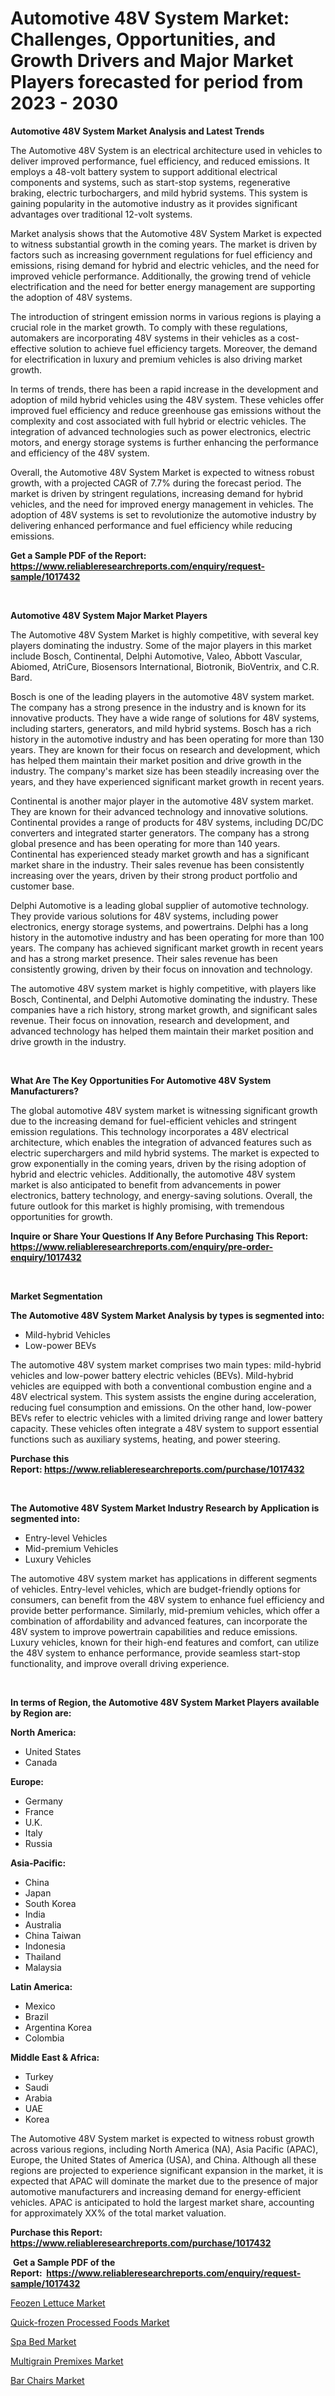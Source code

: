 <p><h1>Automotive 48V System Market: Challenges, Opportunities, and Growth Drivers and Major Market Players forecasted for period from 2023 - 2030</h1></p><p><strong>Automotive 48V System Market Analysis and Latest Trends</strong></p>
<p><p>The Automotive 48V System is an electrical architecture used in vehicles to deliver improved performance, fuel efficiency, and reduced emissions. It employs a 48-volt battery system to support additional electrical components and systems, such as start-stop systems, regenerative braking, electric turbochargers, and mild hybrid systems. This system is gaining popularity in the automotive industry as it provides significant advantages over traditional 12-volt systems.</p><p>Market analysis shows that the Automotive 48V System Market is expected to witness substantial growth in the coming years. The market is driven by factors such as increasing government regulations for fuel efficiency and emissions, rising demand for hybrid and electric vehicles, and the need for improved vehicle performance. Additionally, the growing trend of vehicle electrification and the need for better energy management are supporting the adoption of 48V systems.</p><p>The introduction of stringent emission norms in various regions is playing a crucial role in the market growth. To comply with these regulations, automakers are incorporating 48V systems in their vehicles as a cost-effective solution to achieve fuel efficiency targets. Moreover, the demand for electrification in luxury and premium vehicles is also driving market growth.</p><p>In terms of trends, there has been a rapid increase in the development and adoption of mild hybrid vehicles using the 48V system. These vehicles offer improved fuel efficiency and reduce greenhouse gas emissions without the complexity and cost associated with full hybrid or electric vehicles. The integration of advanced technologies such as power electronics, electric motors, and energy storage systems is further enhancing the performance and efficiency of the 48V system.</p><p>Overall, the Automotive 48V System Market is expected to witness robust growth, with a projected CAGR of 7.7% during the forecast period. The market is driven by stringent regulations, increasing demand for hybrid vehicles, and the need for improved energy management in vehicles. The adoption of 48V systems is set to revolutionize the automotive industry by delivering enhanced performance and fuel efficiency while reducing emissions.</p></p>
<p><strong>Get a Sample PDF of the Report:&nbsp; <a href="https://www.reliableresearchreports.com/enquiry/request-sample/1017432">https://www.reliableresearchreports.com/enquiry/request-sample/1017432</a></strong></p>
<p>&nbsp;</p>
<p><strong>Automotive 48V System Major Market Players</strong></p>
<p><p>The Automotive 48V System Market is highly competitive, with several key players dominating the industry. Some of the major players in this market include Bosch, Continental, Delphi Automotive, Valeo, Abbott Vascular, Abiomed, AtriCure, Biosensors International, Biotronik, BioVentrix, and C.R. Bard.</p><p>Bosch is one of the leading players in the automotive 48V system market. The company has a strong presence in the industry and is known for its innovative products. They have a wide range of solutions for 48V systems, including starters, generators, and mild hybrid systems. Bosch has a rich history in the automotive industry and has been operating for more than 130 years. They are known for their focus on research and development, which has helped them maintain their market position and drive growth in the industry. The company's market size has been steadily increasing over the years, and they have experienced significant market growth in recent years.</p><p>Continental is another major player in the automotive 48V system market. They are known for their advanced technology and innovative solutions. Continental provides a range of products for 48V systems, including DC/DC converters and integrated starter generators. The company has a strong global presence and has been operating for more than 140 years. Continental has experienced steady market growth and has a significant market share in the industry. Their sales revenue has been consistently increasing over the years, driven by their strong product portfolio and customer base.</p><p>Delphi Automotive is a leading global supplier of automotive technology. They provide various solutions for 48V systems, including power electronics, energy storage systems, and powertrains. Delphi has a long history in the automotive industry and has been operating for more than 100 years. The company has achieved significant market growth in recent years and has a strong market presence. Their sales revenue has been consistently growing, driven by their focus on innovation and technology.</p><p>The automotive 48V system market is highly competitive, with players like Bosch, Continental, and Delphi Automotive dominating the industry. These companies have a rich history, strong market growth, and significant sales revenue. Their focus on innovation, research and development, and advanced technology has helped them maintain their market position and drive growth in the industry.</p></p>
<p>&nbsp;</p>
<p><strong>What Are The Key Opportunities For Automotive 48V System Manufacturers?</strong></p>
<p><p>The global automotive 48V system market is witnessing significant growth due to the increasing demand for fuel-efficient vehicles and stringent emission regulations. This technology incorporates a 48V electrical architecture, which enables the integration of advanced features such as electric superchargers and mild hybrid systems. The market is expected to grow exponentially in the coming years, driven by the rising adoption of hybrid and electric vehicles. Additionally, the automotive 48V system market is also anticipated to benefit from advancements in power electronics, battery technology, and energy-saving solutions. Overall, the future outlook for this market is highly promising, with tremendous opportunities for growth.</p></p>
<p><strong>Inquire or Share Your Questions If Any Before Purchasing This Report: <a href="https://www.reliableresearchreports.com/enquiry/pre-order-enquiry/1017432">https://www.reliableresearchreports.com/enquiry/pre-order-enquiry/1017432</a></strong></p>
<p>&nbsp;</p>
<p><strong>Market Segmentation</strong></p>
<p><strong>The Automotive 48V System Market Analysis by types is segmented into:</strong></p>
<p><ul><li>Mild-hybrid Vehicles</li><li>Low-power BEVs</li></ul></p>
<p><p>The automotive 48V system market comprises two main types: mild-hybrid vehicles and low-power battery electric vehicles (BEVs). Mild-hybrid vehicles are equipped with both a conventional combustion engine and a 48V electrical system. This system assists the engine during acceleration, reducing fuel consumption and emissions. On the other hand, low-power BEVs refer to electric vehicles with a limited driving range and lower battery capacity. These vehicles often integrate a 48V system to support essential functions such as auxiliary systems, heating, and power steering.</p></p>
<p><strong>Purchase this Report:&nbsp;<a href="https://www.reliableresearchreports.com/purchase/1017432">https://www.reliableresearchreports.com/purchase/1017432</a></strong></p>
<p>&nbsp;</p>
<p><strong>The Automotive 48V System Market Industry Research by Application is segmented into:</strong></p>
<p><ul><li>Entry-level Vehicles</li><li>Mid-premium Vehicles</li><li>Luxury Vehicles</li></ul></p>
<p><p>The automotive 48V system market has applications in different segments of vehicles. Entry-level vehicles, which are budget-friendly options for consumers, can benefit from the 48V system to enhance fuel efficiency and provide better performance. Similarly, mid-premium vehicles, which offer a combination of affordability and advanced features, can incorporate the 48V system to improve powertrain capabilities and reduce emissions. Luxury vehicles, known for their high-end features and comfort, can utilize the 48V system to enhance performance, provide seamless start-stop functionality, and improve overall driving experience.</p></p>
<p>&nbsp;</p>
<p><strong>In terms of Region, the Automotive 48V System Market Players available by Region are:</strong></p>
<p>
    <p> <strong> North America: </strong>
        <ul>
            <li>United States</li>
            <li>Canada</li>
        </ul>
        </p> 
    <p> <strong> Europe: </strong>
        <ul>
            <li>Germany</li>
            <li>France</li>
            <li>U.K.</li>
            <li>Italy</li>
            <li>Russia</li>
        </ul>
        </p> 
    <p> <strong> Asia-Pacific: </strong>
        <ul>
            <li>China</li>
            <li>Japan</li>
            <li>South Korea</li>
            <li>India</li>
            <li>Australia</li>
            <li>China Taiwan</li>
            <li>Indonesia</li>
            <li>Thailand</li>
            <li>Malaysia</li>
        </ul>
        </p> 
    <p> <strong> Latin America: </strong>
        <ul>
            <li>Mexico</li>
            <li>Brazil</li>
            <li>Argentina Korea</li>
            <li>Colombia</li>
        </ul>
        </p> 
    <p> <strong> Middle East & Africa: </strong>
        <ul>
            <li>Turkey</li>
            <li>Saudi</li>
            <li>Arabia</li>
            <li>UAE</li>
            <li>Korea</li>
        </ul>
    </p>
    </p>
<p><p>The Automotive 48V System market is expected to witness robust growth across various regions, including North America (NA), Asia Pacific (APAC), Europe, the United States of America (USA), and China. Although all these regions are projected to experience significant expansion in the market, it is expected that APAC will dominate the market due to the presence of major automotive manufacturers and increasing demand for energy-efficient vehicles. APAC is anticipated to hold the largest market share, accounting for approximately XX% of the total market valuation.</p></p>
<p><strong>Purchase this Report: <a href="https://www.reliableresearchreports.com/purchase/1017432">https://www.reliableresearchreports.com/purchase/1017432</a></strong></p>
<p>&nbsp;<strong>Get a Sample PDF of the Report:&nbsp;&nbsp;<a href="https://www.reliableresearchreports.com/enquiry/request-sample/1017432">https://www.reliableresearchreports.com/enquiry/request-sample/1017432</a></strong></p>
<p><strong></strong></p>
<p><p><a href="https://www.linkedin.com/pulse/feozen-lettuce-market-size-share-amp-trends-analysis-eemqf/">Feozen Lettuce Market</a></p><p><a href="https://www.linkedin.com/pulse/quick-frozen-processed-foods-market-insights-players-forecast-b7lhf/">Quick-frozen Processed Foods Market</a></p><p><a href="https://medium.com/@pair.holy.proof/spa-bed-market-size-and-market-trends-complete-industry-overview-2023-to-2030-0b49b3c48ac2">Spa Bed Market</a></p><p><a href="https://www.linkedin.com/pulse/multigrain-premixes-market-size-share-amp-trends-analysis-4phkf/">Multigrain Premixes Market</a></p><p><a href="https://medium.com/@lap.snake.again/bar-chairs-market-exploring-market-share-market-trends-and-future-growth-ba30752311c9">Bar Chairs Market</a></p></p>